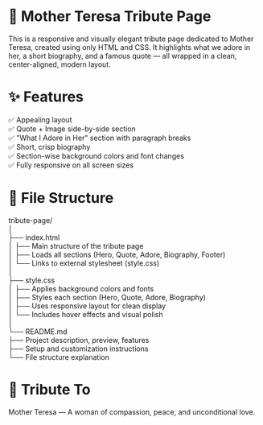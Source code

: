 # 🌟 Mother Teresa Tribute Page
This is a responsive and visually elegant tribute page dedicated to Mother Teresa, created using only HTML and CSS. It highlights what we adore in her, a short biography, and
a famous quote — all wrapped in a clean, center-aligned, modern layout.
<br>

# ✨ Features <br>
✅ Appealing layout<br>
✅ Quote + Image side-by-side section<br>
✅ "What I Adore in Her" section with paragraph breaks<br>
✅ Short, crisp biography<br>
✅ Section-wise background colors and font changes<br>
✅ Fully responsive on all screen sizes<br>
# 📁 File Structure<br>
tribute-page/<br>
│<br>
├── index.html<br>
│   ├── Main structure of the tribute page<br>
│   ├── Loads all sections (Hero, Quote, Adore, Biography, Footer)<br>
│   └── Links to external stylesheet (style.css)<br>
│<br>
├── style.css<br>
│   ├── Applies background colors and fonts<br>
│   ├── Styles each section (Hero, Quote, Adore, Biography)<br>
│   ├── Uses responsive layout for clean display<br>
│   └── Includes hover effects and visual polish<br>
│<br>
└── README.md<br>
    ├── Project description, preview, features<br>
    ├── Setup and customization instructions<br>
    └── File structure explanation<br>

 # 🖤 Tribute To
Mother Teresa — A woman of compassion, peace, and unconditional love.

